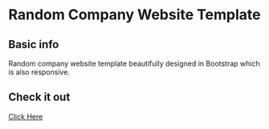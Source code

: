 # Random Company Website Template

## Basic info

<p>
Random company website template beautifully designed in Bootstrap which is also responsive.
</p>

## Check it out 

<a href='https://jamesgeorge007.github.io/Company-Website/'>  Click Here </a>

